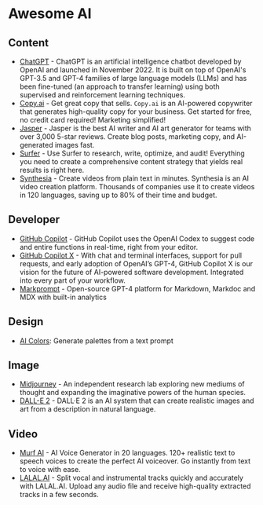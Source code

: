 # Awesome AI

## Content

- [ChatGPT](https://chat.openai.com) - ChatGPT is an artificial intelligence chatbot developed by OpenAI and launched in November 2022. It is built on top of OpenAI's GPT-3.5 and GPT-4 families of large language models (LLMs) and has been fine-tuned (an approach to transfer learning) using both supervised and reinforcement learning techniques.
- [Copy.ai](https://www.copy.ai) - Get great copy that sells. `Copy.ai` is an AI-powered copywriter that generates high-quality copy for your business. Get started for free, no credit card required! Marketing simplified!
- [Jasper](https://www.jasper.ai) - Jasper is the best AI writer and AI art generator for teams with over 3,000 5-star reviews. Create blog posts, marketing copy, and AI-generated images fast.
- [Surfer](https://surferseo.com) - Use Surfer to research, write, optimize, and audit! Everything you need to create a comprehensive content strategy that yields real results is right here.
- [Synthesia](https://www.synthesia.io) - Create videos from plain text in minutes. Synthesia is an AI video creation platform. Thousands of companies use it to create videos in 120 languages, saving up to 80% of their time and budget.

## Developer

- [GitHub Copilot](https://github.com/features/copilot) - GitHub Copilot uses the OpenAI Codex to suggest code and entire functions in real-time, right from your editor.
- [GitHub Copilot X](https://github.com/features/preview/copilot-x) - With chat and terminal interfaces, support for pull requests, and early adoption of OpenAI’s GPT-4, GitHub Copilot X is our vision for the future of AI-powered software development. Integrated into every part of your workflow.
- [Markprompt](https://markprompt.com) - Open-source GPT-4 platform for Markdown, Markdoc and MDX with built-in analytics

## Design

- [AI Colors](https://aicolors.co): Generate palettes from a text prompt

## Image

- [Midjourney](https://www.midjourney.com) - An independent research lab exploring new mediums of thought and expanding the imaginative powers of the human species.
- [DALL-E 2](https://openai.com/product/dall-e-2) - DALL·E 2 is an AI system that can create realistic images and art from a description in natural language.

## Video

- [Murf AI](https://murf.ai) - AI Voice Generator in 20 languages. 120+ realistic text to speech voices to create the perfect AI voiceover. Go instantly from text to voice with ease.
- [LALAL.AI](https://www.lalal.ai) - Split vocal and instrumental tracks quickly and accurately with LALAL.AI. Upload any audio file and receive high-quality extracted tracks in a few seconds.
